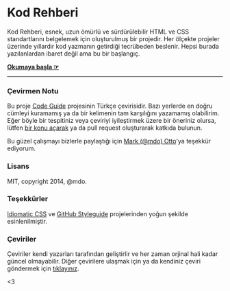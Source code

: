 # Kod Rehberi

Kod Rehberi, esnek, uzun ömürlü ve sürdürülebilir HTML ve CSS standartlarını belgelemek için oluşturulmuş bir projedir. Her ölçekte projeler üzerinde yıllardır kod yazmanın getirdiği tecrübeden beslenir. Hepsi burada yazılanlardan ibaret değil ama bu bir başlangıç.

**[Okumaya başla ☞](http://kod-rehberi.hayatbiralem.com)**

---

### Çevirmen Notu

Bu proje [Code Guide](https://github.com/mdo/code-guide) projesinin Türkçe çevirisidir. Bazı yerlerde en doğru cümleyi kuramamış ya da bir kelimenin tam karşılığını yazamamış olabilirim. Eğer böyle bir tespitiniz veya çeviriyi iyileştirmek üzere bir öneriniz olursa, lütfen [bir konu açarak](https://github.com/hayatbiralem/kod-rehberi/issues/new) ya da pull request oluşturarak katkıda bulunun.

Bu güzel çalışmayı bizlerle paylaştığı için [Mark (@mdo) Otto](http://markdotto.com/)'ya teşekkür ediyorum.

### Lisans

MIT, copyright 2014, @mdo.

### Teşekkürler

[Idiomatic CSS](https://github.com/necolas/idiomatic-css) ve [GitHub Styleguide](http://github.com/styleguide) projelerinden yoğun şekilde esinlenilmiştir.

### Çeviriler

Çeviriler kendi yazarları tarafından geliştirlir ve her zaman orjinal hali kadar güncel olmayabilir. Diğer çevirilere ulaşmak için ya da kendiniz çeviri göndermek için [tıklayınız](https://github.com/mdo/code-guide#translations).

<3
